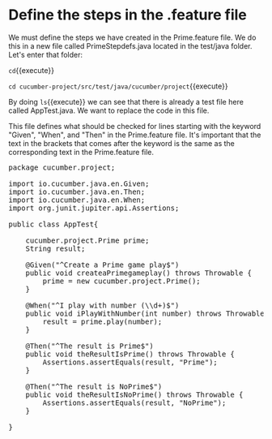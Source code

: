 # Define the steps in the .feature file

We must define the steps we have created in the Prime.feature file. We do this in a new file called PrimeStepdefs.java located in the test/java folder. Let's enter that
folder:

`cd`{{execute}}

`cd cucumber-project/src/test/java/cucumber/project`{{execute}}

By doing `ls`{{execute}} we can see that there is already a test file here called AppTest.java. We want to replace the code in this file. 

This file defines what should be checked for lines starting with the keyword "Given", "When", and "Then" in the Prime.feature file. It's important that the text in the 
brackets that comes after the keyword is the same as the corresponding text in the Prime.feature file.

<pre class="file" data-filename="./cucumber-project/src/test/cucumber/project/AppTest.java" data-target="replace">
package cucumber.project;

import io.cucumber.java.en.Given;
import io.cucumber.java.en.Then;
import io.cucumber.java.en.When;
import org.junit.jupiter.api.Assertions;

public class AppTest{

    cucumber.project.Prime prime;
    String result;

    @Given("^Create a Prime game play$")
    public void createaPrimegameplay() throws Throwable {
        prime = new cucumber.project.Prime();
    }

    @When("^I play with number (\\d+)$")
    public void iPlayWithNumber(int number) throws Throwable{
        result = prime.play(number);
    }

    @Then("^The result is Prime$")
    public void theResultIsPrime() throws Throwable {
        Assertions.assertEquals(result, "Prime");
    }

    @Then("^The result is NoPrime$")
    public void theResultIsNoPrime() throws Throwable {
        Assertions.assertEquals(result, "NoPrime");
    }
   
}
</pre>
